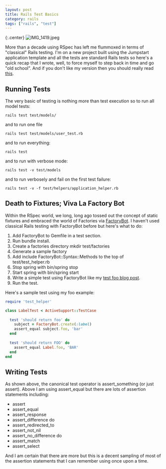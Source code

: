 ```yaml
---
layout: post
title: Rails Test Basics
category: rails
tags: ["rails", "test"]
---
```

{:.center}
![IMG_1419.jpeg](/blog/assets/IMG_1419.jpeg)

More than a decade using RSpec has left me flummoxed in terms of "classical" Rails testing.  I'm on a new project built using the Jumpstart application template and all the tests are standard Rails tests so here's a quick recap that I wrote, well, to force myself to step back in time and go "old school".  And if you don't like my version then you should really read [this](https://guides.rubyonrails.org/testing.html).

## Running Tests

The very basic of testing is nothing more than test execution so to run all model tests:

    rails test test/models/

and to run one file

    rails test test/models/user_test.rb    

and to run everything:

    rails test     

and to run with verbose mode:

    rails test -v test/models  

and to run verbosely and fail on the first test failure:

    rails test -v -f test/helpers/application_helper.rb

## Death to Fixtures; Viva La Factory Bot

Within the RSpec world, we long, long ago tossed out the concept of static fixtures and embraced the world of Factories via [FactoryBot](https://github.com/thoughtbot/factory_bot/blob/master/GETTING_STARTED.md). I haven't used classical Rails testing with FactoryBot before but here's what to do:

1. Add FactoryBot to Gemfile in a test section.
2. Run bundle install.
3. Create a factories directory mkdir test/factories
4. Generate a sample factory
5. Add include FactoryBot::Syntax::Methods to the top of test/test_helper.rb
6. Stop spring with  bin/spring stop
7. Start spring with  bin/spring start
8. Write a simple test using FactoryBot like my [test foo blog post](https://fuzzyblog.io/blog/rspec/2020/01/03/ruby-testing-technique-the-power-and-stupidity-of-def-foo.html).
9. Run the test.

Here's a sample test using my foo example:

```ruby
require 'test_helper'

class LabelTest < ActiveSupport::TestCase
  
  test 'should return foo' do
    subject = FactoryBot.create(:label)
    assert_equal subject.foo, 'bar'
  end
  
  test 'should return FOO' do
    assert_equal Label.foo, 'BAR'
  end
end
```

## Writing Tests

As shown above, the canonical test operator is assert_something (or just assert).  Above I am using assert_equal but there are lots of assertion statements including:

* assert
* assert_equal
* assert_response
* assert_difference do
* assert_redirected_to
* assert_not_nil
* assert_no_difference do
* assert_match
* assert_select

And I am certain that there are more but this is a decent sampling of most of the assertion statements that I can remember using once upon a time.




